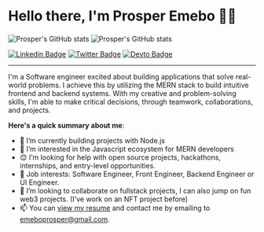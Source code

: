 # Hello there, I'm Prosper Emebo 👋🏾

<img align="center" src="https://github-readme-stats.vercel.app/api?username=prosperemebo&show_icons=true&include_all_commits=true&hide_border=true" alt="Prosper's GitHub stats" /> <img align="center" src="https://github-readme-stats.vercel.app/api/top-langs/?username=prosperemebo&langs_count=8&layout=compact&hide_border=true" alt="Prosper's GitHub stats" />

[![Linkedin Badge](https://img.shields.io/badge/-PROSPEREMEBO-blue?style=for-the-badge&logo=Linkedin&logoColor=white&link=https://www.linkedin.com/in/prosper-emebo-139623243/)](https://www.linkedin.com/in/prosper-emebo-139623243/) [![Twitter Badge](https://img.shields.io/badge/-@prosperemebo-1ca0f1?style=for-the-badge&logo=twitter&logoColor=white&link=https://twitter.com/prosperemebo)](https://twitter.com/prosperemebo)
[![Devto Badge](https://img.shields.io/badge/dev.to-0a0a0a?style=for-the-badge&logo=devdotto&logoColor=white)](https://dev.to/prosperemebo)

---

I'm a Software engineer excited about building applications that solve real-world problems. I achieve this by utilizing the MERN stack to build intuitive frontend and backend systems. With my creative and problem-solving skills, I'm able to make critical decisions, through teamwork, collaborations, and projects.

**Here's a quick summary about me**:

- 🌱 I’m currently building projects with Node.js
- 👀 I’m interested in the Javascript ecosystem for MERN developers
- 😊 I’m looking for help with open source projects, hackathons, internships, and entry-level opportunities.
- 💼 Job interests: Software Engineer, Front Engineer, Backend Engineer or UI Engineer.
- 💞️ I’m looking to collaborate on fullstack projects, I can also jump on fun web3 projects. (I've work on an NFT project before)
- 📫 You can [view my resume](https://drive.google.com/file/d/13_BAFIioIEXir3EtZVlJRjbewzlq-ZU0/view?usp=sharing) and contact me by emailing to emeboprosper@gmail.com.



<!--
**prosperemebo/prosperemebo** is a ✨ _special_ ✨ repository because its `README.md` (this file) appears on your GitHub profile.

Here are some ideas to get you started:

- 🔭 I’m currently working on ...
- 🌱 I’m currently learning ...
- 👯 I’m looking to collaborate on ...
- 🤔 I’m looking for help with ...
- 💬 Ask me about ...
- 📫 How to reach me: ...
- 😄 Pronouns: ...
- ⚡ Fun fact: ...
-->
